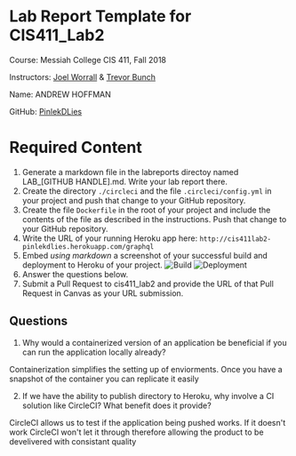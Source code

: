 # Lab Report Template for CIS411_Lab2
Course: Messiah College CIS 411, Fall 2018

Instructors: [Joel Worrall](https://github.com/tangollama) & [Trevor Bunch](https://github.com/trevordbunch)

Name: ANDREW HOFFMAN

GitHub: [PinlekDLies](https://github.com/PinlekDLies)

# Required Content

1. Generate a markdown file in the labreports directoy named LAB_[GITHUB HANDLE].md. Write your lab report there.
2. Create the directory ```./circleci``` and the file ```.circleci/config.yml``` in your project and push that change to your GitHub repository.
3. Create the file ```Dockerfile``` in the root of your project and include the contents of the file as described in the instructions. Push that change to your GitHub repository.
4. Write the URL of your running Heroku app here: ```http://cis411lab2-pinlekdlies.herokuapp.com/graphql```
5. Embed _using markdown_ a screenshot of your successful build and deployment to Heroku of your project.
![Build](https://i.imgur.com/R4rlQpg.jpg)
![Deployment](https://i.imgur.com/oiOZoCs.jpg)
6. Answer the questions below.
7. Submit a Pull Request to cis411_lab2 and provide the URL of that Pull Request in Canvas as your URL submission.

## Questions
1. Why would a containerized version of an application be beneficial if you can run the application locally already? 

Containerization simplifies the setting up of enviorments. Once you have a snapshot of the container you can replicate it easily

2. If we have the ability to publish directory to Heroku, why involve a CI solution like CircleCI? What benefit does it provide?

CircleCI allows us to test if the application being pushed works. If it doesn't work CircleCI won't let it through therefore allowing the product to be develivered with consistant quality
